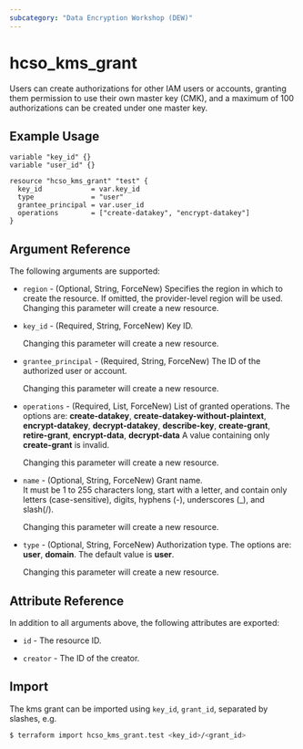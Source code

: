 ```yaml
---
subcategory: "Data Encryption Workshop (DEW)"
---
```


# hcso_kms_grant

Users can create authorizations for other IAM users or accounts,
granting them permission to use their own master key (CMK),
and a maximum of 100 authorizations can be created under one master key.

## Example Usage

```HCL
variable "key_id" {}
variable "user_id" {}

resource "hcso_kms_grant" "test" {
  key_id            = var.key_id
  type              = "user"
  grantee_principal = var.user_id
  operations        = ["create-datakey", "encrypt-datakey"]
}
```

## Argument Reference

The following arguments are supported:

* `region` - (Optional, String, ForceNew) Specifies the region in which to create the resource.
  If omitted, the provider-level region will be used. Changing this parameter will create a new resource.

* `key_id` - (Required, String, ForceNew) Key ID.

  Changing this parameter will create a new resource.

* `grantee_principal` - (Required, String, ForceNew) The ID of the authorized user or account.  

  Changing this parameter will create a new resource.

* `operations` - (Required, List, ForceNew) List of granted operations.
  The options are: **create-datakey**, **create-datakey-without-plaintext**, **encrypt-datakey**,
  **decrypt-datakey**, **describe-key**, **create-grant**, **retire-grant**, **encrypt-data**, **decrypt-data**
  A value containing only **create-grant** is invalid.

  Changing this parameter will create a new resource.

* `name` - (Optional, String, ForceNew) Grant name.  
  It must be 1 to 255 characters long, start with a letter, and contain only letters (case-sensitive),
  digits, hyphens (-), underscores (_), and slash(/).

  Changing this parameter will create a new resource.

* `type` - (Optional, String, ForceNew) Authorization type.
  The options are: **user**, **domain**. The default value is **user**.  

  Changing this parameter will create a new resource.

## Attribute Reference

In addition to all arguments above, the following attributes are exported:

* `id` - The resource ID.

* `creator` - The ID of the creator.  

## Import

The kms grant can be imported using
`key_id`, `grant_id`, separated by slashes, e.g.

```bash
$ terraform import hcso_kms_grant.test <key_id>/<grant_id>
```
